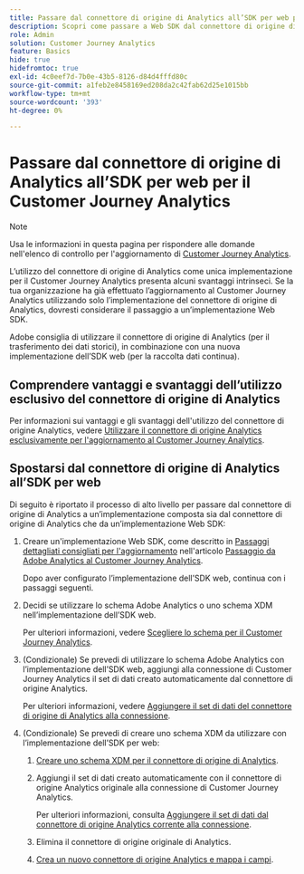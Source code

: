 ```yaml
---
title: Passare dal connettore di origine di Analytics all’SDK per web per il Customer Journey Analytics
description: Scopri come passare a Web SDK dal connettore di origine di Analytics durante l’aggiornamento al Customer Journey Analytics
role: Admin
solution: Customer Journey Analytics
feature: Basics
hide: true
hidefromtoc: true
exl-id: 4c0eef7d-7b0e-43b5-8126-d84d4fffd80c
source-git-commit: a1feb2e8458169ed208da2c42fab62d25e1015bb
workflow-type: tm+mt
source-wordcount: '393'
ht-degree: 0%

---
```


# Passare dal connettore di origine di Analytics all’SDK per web per il Customer Journey Analytics

>[!NOTE]
> 
>Usa le informazioni in questa pagina per rispondere alle domande nell&#39;elenco di controllo per l&#39;aggiornamento di [Customer Journey Analytics](https://gigazelle.github.io/cja-ttv/).

L’utilizzo del connettore di origine di Analytics come unica implementazione per il Customer Journey Analytics presenta alcuni svantaggi intrinseci. Se la tua organizzazione ha già effettuato l’aggiornamento al Customer Journey Analytics utilizzando solo l’implementazione del connettore di origine di Analytics, dovresti considerare il passaggio a un’implementazione Web SDK.

Adobe consiglia di utilizzare il connettore di origine di Analytics (per il trasferimento dei dati storici), in combinazione con una nuova implementazione dell’SDK web (per la raccolta dati continua).

## Comprendere vantaggi e svantaggi dell’utilizzo esclusivo del connettore di origine di Analytics

Per informazioni sui vantaggi e gli svantaggi dell&#39;utilizzo del connettore di origine Analytics, vedere [Utilizzare il connettore di origine Analytics esclusivamente per l&#39;aggiornamento al Customer Journey Analytics](/help/getting-started/cja-upgrade/cja-upgrade-source-connector-exclusively.md).

## Spostarsi dal connettore di origine di Analytics all’SDK per web

Di seguito è riportato il processo di alto livello per passare dal connettore di origine di Analytics a un’implementazione composta sia dal connettore di origine di Analytics che da un’implementazione Web SDK:

1. Creare un&#39;implementazione Web SDK, come descritto in [Passaggi dettagliati consigliati per l&#39;aggiornamento](/help/getting-started/cja-upgrade/cja-upgrade-recommendations.md#detailed-recommended-upgrade-steps) nell&#39;articolo [Passaggio da Adobe Analytics al Customer Journey Analytics](/help/getting-started/cja-upgrade/cja-upgrade-recommendations.md).

   Dopo aver configurato l’implementazione dell’SDK web, continua con i passaggi seguenti.

1. Decidi se utilizzare lo schema Adobe Analytics o uno schema XDM nell’implementazione dell’SDK web.

   Per ulteriori informazioni, vedere [Scegliere lo schema per il Customer Journey Analytics](/help/getting-started/cja-upgrade/cja-upgrade-schema-existing.md).

1. (Condizionale) Se prevedi di utilizzare lo schema Adobe Analytics con l’implementazione dell’SDK web, aggiungi alla connessione di Customer Journey Analytics il set di dati creato automaticamente dal connettore di origine Analytics.

   Per ulteriori informazioni, vedere [Aggiungere il set di dati del connettore di origine di Analytics alla connessione](/help/getting-started/cja-upgrade/cja-upgrade-source-connector-dataset.md).

1. (Condizionale) Se prevedi di creare uno schema XDM da utilizzare con l’implementazione dell’SDK per web:

   1. [Creare uno schema XDM per il connettore di origine di Analytics](/help/getting-started/cja-upgrade/cja-upgrade-source-connector-schema.md).

   1. Aggiungi il set di dati creato automaticamente con il connettore di origine Analytics originale alla connessione di Customer Journey Analytics.

      Per ulteriori informazioni, consulta [Aggiungere il set di dati dal connettore di origine Analytics corrente alla connessione](/help/getting-started/cja-upgrade/cja-upgrade-source-connector-dataset.md).

   1. Elimina il connettore di origine originale di Analytics. <!-- need to add steps somewhere about how to do this -->

   1. [Crea un nuovo connettore di origine Analytics e mappa i campi](/help/getting-started/cja-upgrade/cja-upgrade-source-connector.md).
